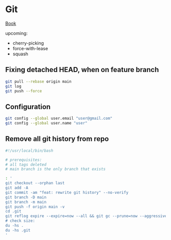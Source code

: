 # Git

[Book](https://git-scm.com/book/en/v2)

upcoming:
- cherry-picking
- force-with-lease
- squash

## Fixing detached HEAD, when on feature branch
```BASH
git pull --rebase origin main
git log
git push --force
```

## Configuration
```BASH
git config --global user.email "user@gmail.com"
git config --global user.name "user"
```

## Remove all git history from repo
```BASH
#!/usr/local/bin/bash

# prerequisites:
# all tags deleted
# main branch is the only branch that exists

: '
git checkout --orphan last
git add -A
git commit -am "feat: rewrite git history" --no-verify
git branch -D main
git branch -m main
git push -f origin main -v
cd .git
git reflog expire --expire=now --all && git gc --prune=now --aggressive
# check size:
du -hs .
du -hs .git
'
```
